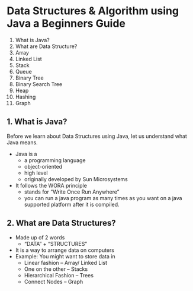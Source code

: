# Data Structures & Algorithm using Java a Beginners Guide

1. What is Java?
2. What are Data Structure?
3. Array
4. Linked List
5. Stack
6. Queue
7. Binary Tree
8. Binary Search Tree
9. Heap
10. Hashing
11. Graph

## 1. What is Java?
Before we learn about Data Structures using Java, let us understand what Java means.

* Java is a
  - a programming language
  - object-oriented
  - high level
  - originally developed by Sun Microsystems
* It follows the WORA principle
  - stands for “Write Once Run Anywhere”
  - you can run a java program as many times as you want on a java supported platform after it is compiled.

## 2. What are Data Structures?
* Made up of 2 words
  - “DATA” + “STRUCTURES”
* It is a way to arrange data on computers
* Example: You might want to store data in
  - Linear fashion – Array/ Linked List
  - One on the other – Stacks
  - Hierarchical Fashion – Trees
  - Connect Nodes – Graph


